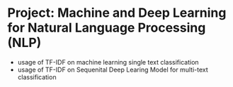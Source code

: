 # Project: Machine and Deep Learning for Natural Language Processing (NLP)
- usage of TF-IDF on machine learning single text classification 
- usage of TF-IDF on Sequenital Deep Learing Model for multi-text classification

